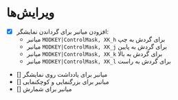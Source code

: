 # ویرایش‌ها


- [X] افزودن میانبر برای گرداندن نمایشگر:
	- میانبر `MODKEY|ControlMask, XK_h` برای گردش به چپ
	- میانبر `MODKEY|ControlMask, XK_j` برای گردش به پایین
	- میانبر `MODKEY|ControlMask, XK_k` برای گردش به بالا
	- میانبر `MODKEY|ControlMask, XK_l` برای گردش به راست
- [] میانبر برای یادداشت روی نمایشگر
- [] میانبر برای بزرگنمایی و کوچکنمایی
- [] میانبر برای شمارش
